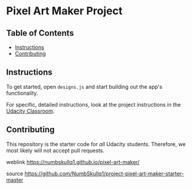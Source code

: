 # Pixel Art Maker Project

## Table of Contents

* [Instructions](#instructions)
* [Contributing](#contributing)

## Instructions

To get started, open `designs.js` and start building out the app's functionality.

For specific, detailed instructions, look at the project instructions in the [Udacity Classroom](https://classroom.udacity.com/me).

## Contributing

This repository is the starter code for _all_ Udacity students. Therefore, we most likely will not accept pull requests.


weblink
https://numbskullq1.github.io/pixel-art-maker/

source
https://github.com/NumbSkullq1/project-pixel-art-maker-starter-master
